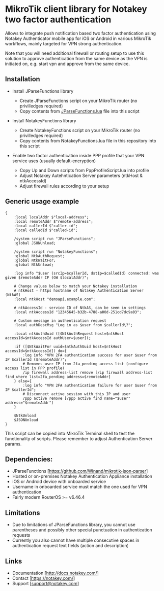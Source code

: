 # MikroTik client library for Notakey two factor authentication

Allows to integrate push notification based two factor authentication using Notakey Authenticator mobile app
for iOS or Android in various MikroTik workflows, mainly targeted for VPN strong authentication.

Note that you will need additional firewall or routing setup to use this solution to approve authentication
from the same device as the VPN is initiated on, e.g. start vpn and approve from the same device.

## Installation

* Install JParseFunctions library
  - Create JParseFunctions script on your MikroTik router (no privilledges required)
  - Copy contents from [JParseFunctions.lua](https://github.com/Winand/mikrotik-json-parser/raw/master/JParseFunctions) file into this script

* Install NotakeyFunctions library
  - Create NotakeyFunctions script on your MikroTik router (no privilledges required)
  - Copy contents from NotakeyFunctions.lua file in this repository into this script

* Enable two factor authentication inside PPP profile that your VPN service uses (usually default-encryption)
  - Copy Up and Down scripts from PppProfileScript.lua into profile
  - Adjust Notakey Autehntication Server parameters (ntkHost & ntkAccessId)
  - Adjust firewall rules according to your setup

## Generic usage example
```
{
    :local localAddr $"local-address";
    :local remoteAddr $"remote-address";
    :local callerId $"caller-id";
    :local calledId $"called-id";

    /system script run "JParseFunctions";
    :global JSONUnload;

    /system script run "NotakeyFunctions";
    :global NtkAuthRequest;
    :global NtkWaitFor;
    :global NtkUnload;

    :log info "$user (srcIp=$callerId, dstIp=$calledId) connected: was given $remoteAddr IP (GW $localAddr)";

    # Change values below to match your Notakey installation
    # ntkHost - https hostname of Notakey Authentication Server (NtkAS)
    :local ntkHost "demoapi.example.com";

    # ntkAccessId - service ID of NtkAS, can be seen in settings
    :local ntkAccessId "12345645-b32b-4788-a00d-251cd7dc9a03";

    # Custom message in authentication request
    :local authDescMsg "Log in as $user from $callerId\?";

    :local ntkAuthUuid ([$NtkAuthRequest host=$ntkHost accessId=$ntkAccessId authUser=$user]);

    :if ([$NtkWaitFor uuid=$ntkAuthUuid host=$ntkHost accessId=$ntkAccessId]) do={
        :log info "VPN 2FA authentication success for user $user from IP $callerId ($remoteAddr)";
        # Removes user IP from 2fa_pending access list (configure access list in PPP profile)
        /ip firewall address-list remove [/ip firewall address-list find where list=2fa_pending address=$remoteAddr]
    } else={
        :log info "VPN 2FA authentication failure for user $user from IP $callerId";
        # Disconnect active session with this IP and user
        /ppp active remove [/ppp active find name="$user" address="$remoteAddr"]
    }

    $NtkUnload
    $JSONUnload
}
```

This script can be copied into MikroTik Terminal shell to test the functionality of scripts. Please remember to adjust Authentication Server params.

## Dependencies:

* JParseFunctions [https://github.com/Winand/mikrotik-json-parser]
* Hosted or on-premises Notakey Authentication Appliance installation
* iOS or Android device with onboarded service
* Username in onboarded service must match the one used for VPN authentication
* Fairly modern RouterOS >= v6.46.4

## Limitations

* Due to limitations of JParseFunctions library, you cannot use parentheses and possibly other special punctuation in authentication requests
* Currently you also cannot have multiple consecutive spaces in authentication request text fields (action and description)


## Links

* Documentation [http://docs.notakey.com/]
* Contact [https://notakey.com/]
* Support [support@notakey.com]
